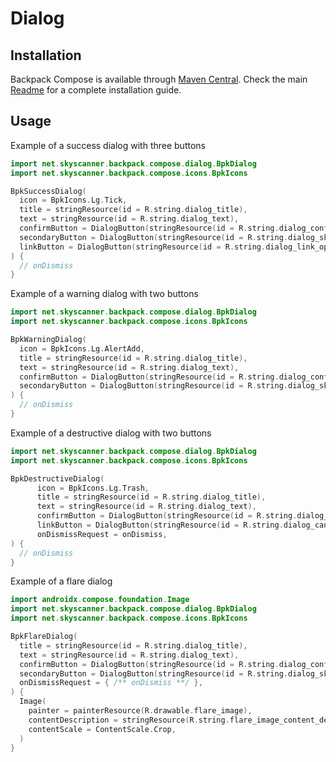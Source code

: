 # Dialog

## Installation

Backpack Compose is available
through [Maven Central](https://search.maven.org/artifact/net.skyscanner.backpack/backpack-compose). Check the
main [Readme](https://github.com/skyscanner/backpack-android#installation) for a complete installation guide.

## Usage

Example of a success dialog with three buttons

```Kotlin
import net.skyscanner.backpack.compose.dialog.BpkDialog
import net.skyscanner.backpack.compose.icons.BpkIcons

BpkSuccessDialog(
  icon = BpkIcons.Lg.Tick,
  title = stringResource(id = R.string.dialog_title),
  text = stringResource(id = R.string.dialog_text),
  confirmButton = DialogButton(stringResource(id = R.string.dialog_confirmation)) { /** onClick **/ },
  secondaryButton = DialogButton(stringResource(id = R.string.dialog_skip)) { /** onClick **/ },
  linkButton = DialogButton(stringResource(id = R.string.dialog_link_optional)) { /** onClick **/ },
) {
  // onDismiss
}
```

Example of a warning dialog with two buttons

```Kotlin
import net.skyscanner.backpack.compose.dialog.BpkDialog
import net.skyscanner.backpack.compose.icons.BpkIcons

BpkWarningDialog(
  icon = BpkIcons.Lg.AlertAdd,
  title = stringResource(id = R.string.dialog_title),
  text = stringResource(id = R.string.dialog_text),
  confirmButton = DialogButton(stringResource(id = R.string.dialog_confirmation)) { /** onClick **/ },
  secondaryButton = DialogButton(stringResource(id = R.string.dialog_skip)) { /** onClick **/ },
) {
  // onDismiss
}
```

Example of a destructive dialog with two buttons

```Kotlin
import net.skyscanner.backpack.compose.dialog.BpkDialog
import net.skyscanner.backpack.compose.icons.BpkIcons

BpkDestructiveDialog(
      icon = BpkIcons.Lg.Trash,
      title = stringResource(id = R.string.dialog_title),
      text = stringResource(id = R.string.dialog_text),
      confirmButton = DialogButton(stringResource(id = R.string.dialog_delete)) { /** onClick **/ },
      linkButton = DialogButton(stringResource(id = R.string.dialog_cancel)) { /** onClick **/ },
      onDismissRequest = onDismiss,
) {
  // onDismiss
}
```

Example of a flare dialog

```Kotlin
import androidx.compose.foundation.Image
import net.skyscanner.backpack.compose.dialog.BpkDialog
import net.skyscanner.backpack.compose.icons.BpkIcons

BpkFlareDialog(
  title = stringResource(id = R.string.dialog_title),
  text = stringResource(id = R.string.dialog_text),
  confirmButton = DialogButton(stringResource(id = R.string.dialog_confirmation)) { /** onClick **/ },
  secondaryButton = DialogButton(stringResource(id = R.string.dialog_skip)) { /** onClick **/ },
  onDismissRequest = { /** onDismiss **/ },
) {
  Image(
    painter = painterResource(R.drawable.flare_image),
    contentDescription = stringResource(R.string.flare_image_content_description),
    contentScale = ContentScale.Crop,
  )
}
```
